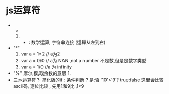 # js运算符
*  + 
    1. + : 数学运算, 字符串连接 (运算从左到右)
*  "*"
    1. var a = 1*2   // a为2
    2. var a = 0/0   // a为 NAN  ,not a number 不是数,但是是数字类型
    3. var a = 1/0  //a 为 infinity
* "%"  摩尔,模,取余数的意思
    1. 
* 三木运算符  ?:
简化版的if  :  条件判断 ? 是:否 
'10'>'9'? true:false   这里会比较ascii码, 逐位比较  , 先用1和9比  ,1<9